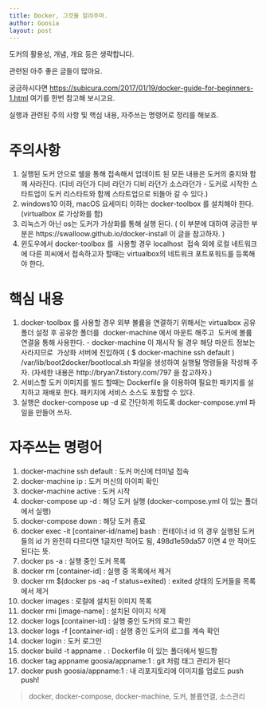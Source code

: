 ```yaml
---
title: Docker, 그것을 알려주마.
author: Goosia
layout: post
---
```


도커의 활용성, 개념, 개요 등은 생략합니다.

관련된 아주 좋은 글들이 많아요.

궁금하시다면 https://subicura.com/2017/01/19/docker-guide-for-beginners-1.html 여기를 한번 참고해 보시고요.

실행과 관련된 주의 사항 및 핵심 내용, 자주쓰는 명령어로 정리를 해보죠.
<h1>주의사항</h1>
<ol>
 	<li>실행된 도커 안으로 쉘을 통해 접속해서 업데이트 된 모든 내용은 도커의 중지와 함께 사라진다. (디비 라던가 디비 라던가 디비 라던가 소스라던가 - 도커로 시작한 스타트업이 도커 리스타트와 함께 스타트업으로 되돌아 갈 수 있다.)</li>
 	<li>windows10 이하, macOS 요세미티 이하는 docker-toolbox 를 설치해야 한다. (virtualbox 로 가상화를 함)</li>
 	<li>리눅스가 아닌 os는 도커가 가상화를 통해 실행 된다. ( 이 부분에 대하여 궁금한 부분은 https://swalloow.github.io/docker-install 이 글을 참고하자. )</li>
 	<li>윈도우에서 docker-toolbox 를  사용할 경우 localhost  접속 외에 로컬 네트워크에 다른 피씨에서 접속하고자 할때는 virtualbox의 네트워크 포트포워드를 등록해야 한다.</li>
</ol>
<h1>핵심 내용</h1>
<ol>
 	<li>docker-toolbox 를 사용할 경우 외부 볼륨을 연결하기 위해서는 virtualbox 공유 폴더 설정 후 공유한 폴더를  docker-machine 에서 마운트 해주고  도커에 볼륨 연결을 통해 사용한다. - docker-machine 이 재시작 될 경우 해당 마운트 정보는 사라지므로  가상화 서버에 진입하여 ( $ docker-machine ssh default ) /var/lib/boot2docker/bootlocal.sh 파일을 생성하여 실행될 명령들을 작성해 주자. (자세한 내용은 http://bryan7.tistory.com/797 을 참고하자.)</li>
 	<li>서비스할 도커 이미지를 빌드 할때는 Dockerfile 을 이용하여 필요한 패키지를 설치하고 재배포 한다. 패키지에 서비스 소스도 포함할 수 있다.</li>
 	<li>실행은 docker-compose up -d 로 간단하게 하도록 docker-compose.yml 파일을 만들어 쓰자.</li>
</ol>
<h1>자주쓰는 명령어</h1>
<ol>
 	<li>docker-machine ssh default : 도커 머신에 터미널 접속</li>
 	<li>docker-machine ip : 도커 머신의 아이피 확인</li>
 	<li>docker-machine active : 도커 시작</li>
 	<li>docker-compose up -d : 해당 도커 실행 (docker-compose.yml 이 있는 폴더에서 실행)</li>
 	<li>docker-compose down : 해당 도커 종료</li>
 	<li>docker exec -it [container-id/name] bash : 컨테이너 id 의 경우 실행된 도커들의 id 가 완전히 다르다면 1글자만 적어도 됨, 498d1e59da57 이면 4 만 적어도 된다는 뜻.</li>
 	<li>docker ps -a : 실행 중인 도커 목록</li>
 	<li>docker rm [container-id] : 실행 중 목록에서 제거</li>
 	<li>docker rm $(docker ps -aq -f status=exited) : exited 상태의 도커들을 목록에서 제거</li>
 	<li>docker images : 로컬에 설치된 이미지 목록</li>
 	<li>docker rmi [image-name] : 설치된 이미지 삭제</li>
 	<li>docker logs [container-id] : 실행 중인 도커의 로그 확인</li>
 	<li>docker logs -f [container-id] : 실행 중인 도커의 로그를 계속 확인</li>
 	<li>docker login : 도커 로그인</li>
 	<li>docker build -t appname . : Dockerfile 이 있는 폴더에서 빌드함</li>
 	<li>docker tag appname goosia/appname:1 : git 처럼 태그 관리가 된다</li>
 	<li>docker push goosia/appname:1 : 내 리포지토리에 이미지를 업로드 push push!</li>
</ol>

<blockquote>docker, docker-compose, docker-machine, 도커, 볼륨연결, 소스관리</blockquote>